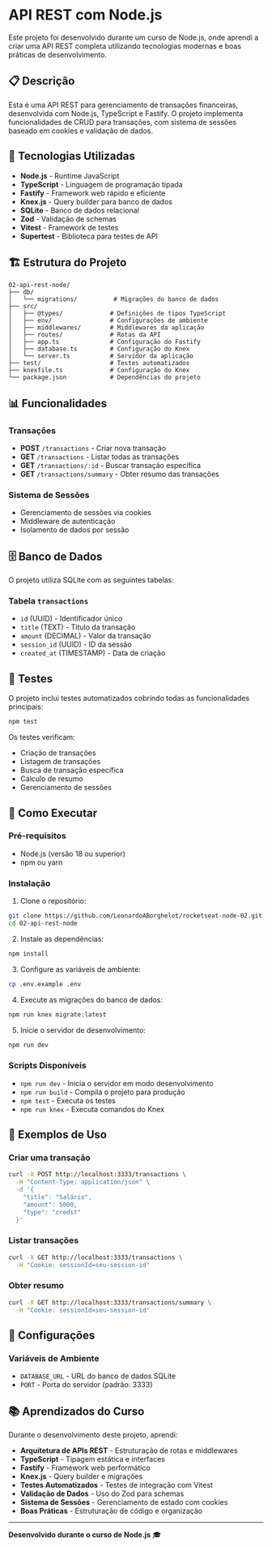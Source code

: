 # API REST com Node.js

Este projeto foi desenvolvido durante um curso de Node.js, onde aprendi a criar uma API REST completa utilizando tecnologias modernas e boas práticas de desenvolvimento.

## 📋 Descrição

Esta é uma API REST para gerenciamento de transações financeiras, desenvolvida com Node.js, TypeScript e Fastify. O projeto implementa funcionalidades de CRUD para transações, com sistema de sessões baseado em cookies e validação de dados.

## 🚀 Tecnologias Utilizadas

- **Node.js** - Runtime JavaScript
- **TypeScript** - Linguagem de programação tipada
- **Fastify** - Framework web rápido e eficiente
- **Knex.js** - Query builder para banco de dados
- **SQLite** - Banco de dados relacional
- **Zod** - Validação de schemas
- **Vitest** - Framework de testes
- **Supertest** - Biblioteca para testes de API

## 🏗️ Estrutura do Projeto

```
02-api-rest-node/
├── db/
│   └── migrations/          # Migrações do banco de dados
├── src/
│   ├── @types/             # Definições de tipos TypeScript
│   ├── env/                # Configurações de ambiente
│   ├── middlewares/        # Middlewares da aplicação
│   ├── routes/             # Rotas da API
│   ├── app.ts              # Configuração do Fastify
│   ├── database.ts         # Configuração do Knex
│   └── server.ts           # Servidor da aplicação
├── test/                   # Testes automatizados
├── knexfile.ts             # Configuração do Knex
└── package.json            # Dependências do projeto
```

## 📊 Funcionalidades

### Transações
- **POST** `/transactions` - Criar nova transação
- **GET** `/transactions` - Listar todas as transações
- **GET** `/transactions/:id` - Buscar transação específica
- **GET** `/transactions/summary` - Obter resumo das transações

### Sistema de Sessões
- Gerenciamento de sessões via cookies
- Middleware de autenticação
- Isolamento de dados por sessão

## 🗄️ Banco de Dados

O projeto utiliza SQLite com as seguintes tabelas:

### Tabela `transactions`
- `id` (UUID) - Identificador único
- `title` (TEXT) - Título da transação
- `amount` (DECIMAL) - Valor da transação
- `session_id` (UUID) - ID da sessão
- `created_at` (TIMESTAMP) - Data de criação

## 🧪 Testes

O projeto inclui testes automatizados cobrindo todas as funcionalidades principais:

```bash
npm test
```

Os testes verificam:
- Criação de transações
- Listagem de transações
- Busca de transação específica
- Cálculo de resumo
- Gerenciamento de sessões

## 🚀 Como Executar

### Pré-requisitos
- Node.js (versão 18 ou superior)
- npm ou yarn

### Instalação

1. Clone o repositório:
```bash
git clone https://github.com/LeonardoABorghelot/rocketseat-node-02.git
cd 02-api-rest-node
```

2. Instale as dependências:
```bash
npm install
```

3. Configure as variáveis de ambiente:
```bash
cp .env.example .env
```

4. Execute as migrações do banco de dados:
```bash
npm run knex migrate:latest
```

5. Inicie o servidor de desenvolvimento:
```bash
npm run dev
```

### Scripts Disponíveis

- `npm run dev` - Inicia o servidor em modo desenvolvimento
- `npm run build` - Compila o projeto para produção
- `npm test` - Executa os testes
- `npm run knex` - Executa comandos do Knex

## 📝 Exemplos de Uso

### Criar uma transação
```bash
curl -X POST http://localhost:3333/transactions \
  -H "Content-Type: application/json" \
  -d '{
    "title": "Salário",
    "amount": 5000,
    "type": "credit"
  }'
```

### Listar transações
```bash
curl -X GET http://localhost:3333/transactions \
  -H "Cookie: sessionId=seu-session-id"
```

### Obter resumo
```bash
curl -X GET http://localhost:3333/transactions/summary \
  -H "Cookie: sessionId=seu-session-id"
```

## 🔧 Configurações

### Variáveis de Ambiente
- `DATABASE_URL` - URL do banco de dados SQLite
- `PORT` - Porta do servidor (padrão: 3333)

## 📚 Aprendizados do Curso

Durante o desenvolvimento deste projeto, aprendi:

- **Arquitetura de APIs REST** - Estruturação de rotas e middlewares
- **TypeScript** - Tipagem estática e interfaces
- **Fastify** - Framework web performático
- **Knex.js** - Query builder e migrações
- **Testes Automatizados** - Testes de integração com Vitest
- **Validação de Dados** - Uso do Zod para schemas
- **Sistema de Sessões** - Gerenciamento de estado com cookies
- **Boas Práticas** - Estruturação de código e organização

---

**Desenvolvido durante o curso de Node.js** 🎓 